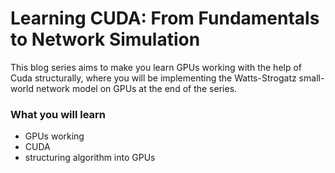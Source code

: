# Learning CUDA: From Fundamentals to Network Simulation

This blog series aims to make you learn GPUs working with the help of Cuda structurally, where you will be implementing the Watts-Strogatz small-world network model on GPUs at the end of the series.

### What you will learn
- GPUs working
- CUDA
- structuring algorithm into GPUs